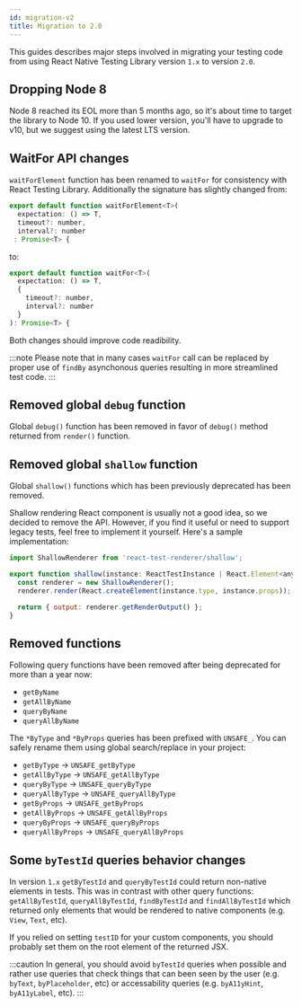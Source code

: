 ```yaml
---
id: migration-v2
title: Migration to 2.0
---
```


This guides describes major steps involved in migrating your testing code from using React Native Testing Library version `1.x` to version `2.0`.

## Dropping Node 8

Node 8 reached its EOL more than 5 months ago, so it's about time to target the library to Node 10. If you used lower version, you'll have to upgrade to v10, but we suggest using the latest LTS version.

## WaitFor API changes

`waitForElement` function has been renamed to `waitFor` for consistency with React Testing Library. Additionally the signature has slightly changed from:

```jsx
export default function waitForElement<T>(
  expectation: () => T,
  timeout?: number,
  interval?: number
 : Promise<T> {
```

to:

```jsx
export default function waitFor<T>(
  expectation: () => T,
  {
    timeout?: number,
    interval?: number
  }
): Promise<T> {
```

Both changes should improve code readibility.

:::note
Please note that in many cases `waitFor` call can be replaced by proper use of `findBy` asynchonous queries resulting in more streamlined test code.
:::

## Removed global `debug` function

Global `debug()` function has been removed in favor of `debug()` method returned from `render()` function.

## Removed global `shallow` function

Global `shallow()` functions which has been previously deprecated has been removed.

Shallow rendering React component is usually not a good idea, so we decided to remove the API. However, if you find it useful or need to support legacy tests, feel free to implement it yourself. Here's a sample implementation:

```js
import ShallowRenderer from 'react-test-renderer/shallow';

export function shallow(instance: ReactTestInstance | React.Element<any>) {
  const renderer = new ShallowRenderer();
  renderer.render(React.createElement(instance.type, instance.props));

  return { output: renderer.getRenderOutput() };
}
```

## Removed functions

Following query functions have been removed after being deprecated for more than a year now:

- `getByName`
- `getAllByName`
- `queryByName`
- `queryAllByName`

The `*ByType` and `*ByProps` queries has been prefixed with `UNSAFE_`. You can safely rename them using global search/replace in your project:

- `getByType` -> `UNSAFE_getByType`
- `getAllByType` -> `UNSAFE_getAllByType`
- `queryByType` -> `UNSAFE_queryByType`
- `queryAllByType` -> `UNSAFE_queryAllByType`
- `getByProps` -> `UNSAFE_getByProps`
- `getAllByProps` -> `UNSAFE_getAllByProps`
- `queryByProps` -> `UNSAFE_queryByProps`
- `queryAllByProps` -> `UNSAFE_queryAllByProps`

## Some `byTestId` queries behavior changes

In version `1.x` `getByTestId` and `queryByTestId` could return non-native elements in tests. This was in contrast with other query functions: `getAllByTestId`, `queryAllByTestId`, `findByTestId` and `findAllByTestId` which returned only elements that would be rendered to native components (e.g. `View`, `Text`, etc).

If you relied on setting `testID` for your custom components, you should probably set them on the root element of the returned JSX.

:::caution
In general, you should avoid `byTestId` queries when possible and rather use queries that check things that can been seen by the user (e.g. `byText`, `byPlaceholder`, etc) or accessability queries (e.g. `byA11yHint`, `byA11yLabel`, etc).
:::
